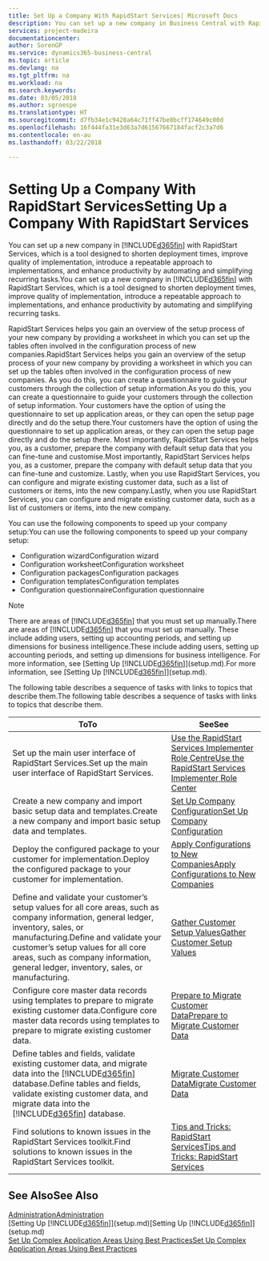 ```yaml
---
title: Set Up a Company With RapidStart Services| Microsoft Docs
description: You can set up a new company in Business Central with RapidStart services, which is a tool designed to shorten deployment times, improve quality of implementation, introduce a repeatable approach to implementations, and enhance productivity by automating and simplifying recurring tasks.
services: project-madeira
documentationcenter: 
author: SorenGP
ms.service: dynamics365-business-central
ms.topic: article
ms.devlang: na
ms.tgt_pltfrm: na
ms.workload: na
ms.search.keywords: 
ms.date: 03/05/2018
ms.author: sgroespe
ms.translationtype: HT
ms.sourcegitcommit: d7fb34e1c9428a64c71ff47be8bcff174649c00d
ms.openlocfilehash: 16f444fa31e3d63a7d61567667184facf2c3a7d6
ms.contentlocale: en-au
ms.lasthandoff: 03/22/2018

---
```

# <a name="setting-up-a-company-with-rapidstart-services"></a><span data-ttu-id="a6d85-103">Setting Up a Company With RapidStart Services</span><span class="sxs-lookup"><span data-stu-id="a6d85-103">Setting Up a Company With RapidStart Services</span></span>
<span data-ttu-id="a6d85-104">You can set up a new company in [!INCLUDE[d365fin](includes/d365fin_md.md)] with RapidStart Services, which is a tool designed to shorten deployment times, improve quality of implementation, introduce a repeatable approach to implementations, and enhance productivity by automating and simplifying recurring tasks.</span><span class="sxs-lookup"><span data-stu-id="a6d85-104">You can set up a new company in [!INCLUDE[d365fin](includes/d365fin_md.md)] with RapidStart Services, which is a tool designed to shorten deployment times, improve quality of implementation, introduce a repeatable approach to implementations, and enhance productivity by automating and simplifying recurring tasks.</span></span>  

<span data-ttu-id="a6d85-105">RapidStart Services helps you gain an overview of the setup process of your new company by providing a worksheet in which you can set up the tables often involved in the configuration process of new companies.</span><span class="sxs-lookup"><span data-stu-id="a6d85-105">RapidStart Services helps you gain an overview of the setup process of your new company by providing a worksheet in which you can set up the tables often involved in the configuration process of new companies.</span></span> <span data-ttu-id="a6d85-106">As you do this, you can create a questionnaire to guide your customers through the collection of setup information.</span><span class="sxs-lookup"><span data-stu-id="a6d85-106">As you do this, you can create a questionnaire to guide your customers through the collection of setup information.</span></span> <span data-ttu-id="a6d85-107">Your customers have the option of using the questionnaire to set up application areas, or they can open the setup page directly and do the setup there.</span><span class="sxs-lookup"><span data-stu-id="a6d85-107">Your customers have the option of using the questionnaire to set up application areas, or they can open the setup page directly and do the setup there.</span></span> <span data-ttu-id="a6d85-108">Most importantly, RapidStart Services helps you, as a customer, prepare the company with default setup data that you can fine-tune and customise.</span><span class="sxs-lookup"><span data-stu-id="a6d85-108">Most importantly, RapidStart Services helps you, as a customer, prepare the company with default setup data that you can fine-tune and customize.</span></span> <span data-ttu-id="a6d85-109">Lastly, when you use RapidStart Services, you can configure and migrate existing customer data, such as a list of customers or items, into the new company.</span><span class="sxs-lookup"><span data-stu-id="a6d85-109">Lastly, when you use RapidStart Services, you can configure and migrate existing customer data, such as a list of customers or items, into the new company.</span></span>

<span data-ttu-id="a6d85-110">You can use the following components to speed up your company setup:</span><span class="sxs-lookup"><span data-stu-id="a6d85-110">You can use the following components to speed up your company setup:</span></span>  

-   <span data-ttu-id="a6d85-111">Configuration wizard</span><span class="sxs-lookup"><span data-stu-id="a6d85-111">Configuration wizard</span></span>  
-   <span data-ttu-id="a6d85-112">Configuration worksheet</span><span class="sxs-lookup"><span data-stu-id="a6d85-112">Configuration worksheet</span></span>  
-   <span data-ttu-id="a6d85-113">Configuration packages</span><span class="sxs-lookup"><span data-stu-id="a6d85-113">Configuration packages</span></span>  
-   <span data-ttu-id="a6d85-114">Configuration templates</span><span class="sxs-lookup"><span data-stu-id="a6d85-114">Configuration templates</span></span>  
-   <span data-ttu-id="a6d85-115">Configuration questionnaire</span><span class="sxs-lookup"><span data-stu-id="a6d85-115">Configuration questionnaire</span></span>  

> [!Note]  
>  <span data-ttu-id="a6d85-116">There are areas of [!INCLUDE[d365fin](includes/d365fin_md.md)] that you must set up manually.</span><span class="sxs-lookup"><span data-stu-id="a6d85-116">There are areas of [!INCLUDE[d365fin](includes/d365fin_md.md)] that you must set up manually.</span></span> <span data-ttu-id="a6d85-117">These include adding users, setting up accounting periods, and setting up dimensions for business intelligence.</span><span class="sxs-lookup"><span data-stu-id="a6d85-117">These include adding users, setting up accounting periods, and setting up dimensions for business intelligence.</span></span> <span data-ttu-id="a6d85-118">For more information, see [Setting Up [!INCLUDE[d365fin](includes/d365fin_md.md)]](setup.md).</span><span class="sxs-lookup"><span data-stu-id="a6d85-118">For more information, see [Setting Up [!INCLUDE[d365fin](includes/d365fin_md.md)]](setup.md).</span></span>

 <span data-ttu-id="a6d85-119">The following table describes a sequence of tasks with links to topics that describe them.</span><span class="sxs-lookup"><span data-stu-id="a6d85-119">The following table describes a sequence of tasks with links to topics that describe them.</span></span>

|<span data-ttu-id="a6d85-120">**To**</span><span class="sxs-lookup"><span data-stu-id="a6d85-120">**To**</span></span>|<span data-ttu-id="a6d85-121">**See**</span><span class="sxs-lookup"><span data-stu-id="a6d85-121">**See**</span></span>|  
|------------|-------------|  
|<span data-ttu-id="a6d85-122">Set up the main user interface of RapidStart Services.</span><span class="sxs-lookup"><span data-stu-id="a6d85-122">Set up the main user interface of RapidStart Services.</span></span>|[<span data-ttu-id="a6d85-123">Use the RapidStart Services Implementer Role Centre</span><span class="sxs-lookup"><span data-stu-id="a6d85-123">Use the RapidStart Services Implementer Role Center</span></span>](admin-how-to-use-the-rapidstart-services-role-center-to-track-progress.md)|  
|<span data-ttu-id="a6d85-124">Create a new company and import basic setup data and templates.</span><span class="sxs-lookup"><span data-stu-id="a6d85-124">Create a new company and import basic setup data and templates.</span></span>|[<span data-ttu-id="a6d85-125">Set Up Company Configuration</span><span class="sxs-lookup"><span data-stu-id="a6d85-125">Set Up Company Configuration</span></span>](admin-set-up-company-configuration.md)|  
|<span data-ttu-id="a6d85-126">Deploy the configured package to your customer for implementation.</span><span class="sxs-lookup"><span data-stu-id="a6d85-126">Deploy the configured package to your customer for implementation.</span></span>|[<span data-ttu-id="a6d85-127">Apply Configurations to New Companies</span><span class="sxs-lookup"><span data-stu-id="a6d85-127">Apply Configurations to New Companies</span></span>](admin-apply-configuration-to-new-companies.md)|
|<span data-ttu-id="a6d85-128">Define and validate your customer’s setup values for all core areas, such as company information, general ledger, inventory, sales, or manufacturing.</span><span class="sxs-lookup"><span data-stu-id="a6d85-128">Define and validate your customer’s setup values for all core areas, such as company information, general ledger, inventory, sales, or manufacturing.</span></span>|[<span data-ttu-id="a6d85-129">Gather Customer Setup Values</span><span class="sxs-lookup"><span data-stu-id="a6d85-129">Gather Customer Setup Values</span></span>](admin-gather-customer-setup-values.md)|  
|<span data-ttu-id="a6d85-130">Configure core master data records using templates to prepare to migrate existing customer data.</span><span class="sxs-lookup"><span data-stu-id="a6d85-130">Configure core master data records using templates to prepare to migrate existing customer data.</span></span>|[<span data-ttu-id="a6d85-131">Prepare to Migrate Customer Data</span><span class="sxs-lookup"><span data-stu-id="a6d85-131">Prepare to Migrate Customer Data</span></span>](admin-use-templates-to-prepare-customer-data-for-migration.md)|  
|<span data-ttu-id="a6d85-132">Define tables and fields, validate existing customer data, and migrate data into the [!INCLUDE[d365fin](includes/d365fin_md.md)] database.</span><span class="sxs-lookup"><span data-stu-id="a6d85-132">Define tables and fields, validate existing customer data, and migrate data into the [!INCLUDE[d365fin](includes/d365fin_md.md)] database.</span></span>|[<span data-ttu-id="a6d85-133">Migrate Customer Data</span><span class="sxs-lookup"><span data-stu-id="a6d85-133">Migrate Customer Data</span></span>](admin-migrate-customer-data.md)|  
|<span data-ttu-id="a6d85-134">Find solutions to known issues in the RapidStart Services toolkit.</span><span class="sxs-lookup"><span data-stu-id="a6d85-134">Find solutions to known issues in the RapidStart Services toolkit.</span></span>|[<span data-ttu-id="a6d85-135">Tips and Tricks: RapidStart Services</span><span class="sxs-lookup"><span data-stu-id="a6d85-135">Tips and Tricks: RapidStart Services</span></span>](admin-tips-and-tricks-rapidstart-services.md)|  

## <a name="see-also"></a><span data-ttu-id="a6d85-136">See Also</span><span class="sxs-lookup"><span data-stu-id="a6d85-136">See Also</span></span>  
[<span data-ttu-id="a6d85-137">Administration</span><span class="sxs-lookup"><span data-stu-id="a6d85-137">Administration</span></span>](admin-setup-and-administration.md)  
<span data-ttu-id="a6d85-138">[Setting Up [!INCLUDE[d365fin](includes/d365fin_md.md)]](setup.md)</span><span class="sxs-lookup"><span data-stu-id="a6d85-138">[Setting Up [!INCLUDE[d365fin](includes/d365fin_md.md)]](setup.md)</span></span>  
[<span data-ttu-id="a6d85-139">Set Up Complex Application Areas Using Best Practices</span><span class="sxs-lookup"><span data-stu-id="a6d85-139">Set Up Complex Application Areas Using Best Practices</span></span>](set-up-complex-application-areas-using-best-practices.md)   

